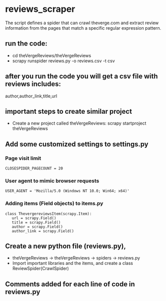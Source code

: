 # reviews_scraper
The script defines a spider that can crawl theverge.com and extract review information from the pages that match a specific regular expression pattern.


## run the code:
* cd theVergeReviews/theVergeReviews
* scrapy runspider  reviews.py  -o reviews.csv  -t  csv

## after you run the code you will get a csv file with reviews includes:
  author,author_link,title,url


## important steps to create similar project
* Create a new project called theVergeReviews:
  scrapy startproject theVergeReviews

## Add some customized settings to settings.py
  ### Page visit limit
    CLOSESPIDER_PAGECOUNT = 20


  ### User agent to mimic browser requests
    USER_AGENT = 'Mozilla/5.0 (Windows NT 10.0; Win64; x64)'



 ### Adding items (Field objects) to items.py
    class ThevergereviewsItem(scrapy.Item):
       url = scrapy.Field()
       title = scrapy.Field()
       author = scrapy.Field()
       author_link = scrapy.Field()

## Create a new python file (reviews.py), 
  * theVergeReviews → theVergeReviews → spiders → reviews.py 
  * Import important libraries and the items, and create a class ReviewSpider(CrawlSpider)
  
  ## Comments added for each line of code in reviews.py
